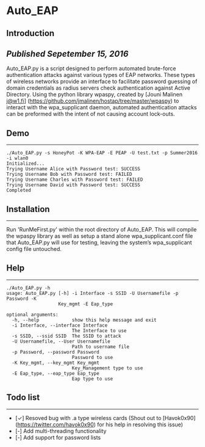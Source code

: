 # Auto_EAP

## Introduction
*Published Sepetember 15, 2016*
-----
Auto_EAP.py is a script designed to perform automated brute-force authentication attacks against various types of EAP networks. These types of wireless networks provide an interface to facilitate password guessing of domain credentials as radius servers check authentication against Active Directory. Using the python library wpaspy, created by [Jouni Malinen <j@w1.fi>] (https://github.com/jmalinen/hostap/tree/master/wpaspy)
to interact with the wpa_supplicant daemon, automated authentication attacks can be preformed with the intent of not causing account lock-outs. 

## Demo
-----

```
./Auto_EAP.py -s HoneyPot -K WPA-EAP -E PEAP -U test.txt -p Summer2016 -i wlan0
Initialized...
Trying Username Alice with Password test: SUCCESS
Trying Username Bob with Password test: FAILED
Trying Username Charles with Password test: FAILED
Trying Username David with Password test: SUCCESS
Completed

```

## Installation
-----

Run 'RunMeFirst.py' within the root directory of Auto_EAP. This will compile the wpaspy library as well as setup a stand alone wpa_supplicant.conf file that Auto_EAP.py will use for testing, leaving the system’s wpa_supplicant config file untouched.  

## Help
-----

```
./Auto_EAP.py -h
usage: Auto_EAP.py [-h] -i Interface -s SSID -U Usernamefile -p Password -K
                   Key_mgmt -E Eap_type

optional arguments:
  -h, --help            show this help message and exit
  -i Interface, --interface Interface
                        The Interface to use
  -s SSID, --ssid SSID  The SSID to attack
  -U Usernamefile, --User Usernamefile
                        Path to username file
  -p Password, --password Password
                        Password to use
  -K Key_mgmt, --key_mgmt Key_mgmt
                        Key_Management type to use
  -E Eap_type, --eap_type Eap_type
                        Eap type to use

```

## Todo list
-----
* [✓] Resoved bug  with .a type wireless cards (Shout out to [Havok0x90] (https://twitter.com/havok0x90) for his help in resolving this issue)
* [-] Add multi-threading functionality
* [-] Add support for password lists


